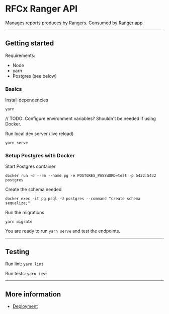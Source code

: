 # RFCx Ranger API

Manages reports produces by Rangers. Consumed by [Ranger app](https://github.com/rfcx/ranger-android)

---

## Getting started

Requirements:
- Node
- yarn
- Postgres (see below)

### Basics

Install dependencies

`yarn`

// TODO: Configure environment variables? Shouldn't be needed if using Docker.

Run local dev server (live reload)

`yarn serve`

### Setup Postgres with Docker

Start Postgres container

`docker run -d --rm --name pg -e POSTGRES_PASSWORD=test -p 5432:5432 postgres`

Create the schema needed

`docker exec -it pg psql -U postgres --command "create schema sequelize;"`

Run the migrations

`yarn migrate`

You are ready to run `yarn serve` and test the endpoints.

---

## Testing

Run lint:
`yarn lint`

Run tests:
`yarn test`

---

## More information

- [Deployment](./build/README.md)
